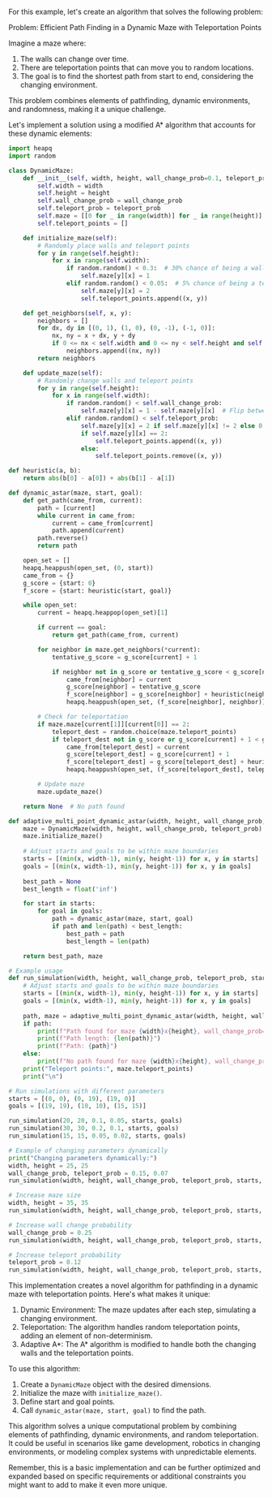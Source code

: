 For this example, let's create an algorithm that solves the following problem:

Problem: Efficient Path Finding in a Dynamic Maze with Teleportation Points

Imagine a maze where:
1. The walls can change over time.
2. There are teleportation points that can move you to random locations.
3. The goal is to find the shortest path from start to end, considering the changing environment.

This problem combines elements of pathfinding, dynamic environments, and randomness, making it a unique challenge.

Let's implement a solution using a modified A* algorithm that accounts for these dynamic elements:


```python
import heapq
import random

class DynamicMaze:
    def __init__(self, width, height, wall_change_prob=0.1, teleport_prob=0.05):
        self.width = width
        self.height = height
        self.wall_change_prob = wall_change_prob
        self.teleport_prob = teleport_prob
        self.maze = [[0 for _ in range(width)] for _ in range(height)]
        self.teleport_points = []

    def initialize_maze(self):
        # Randomly place walls and teleport points
        for y in range(self.height):
            for x in range(self.width):
                if random.random() < 0.3:  # 30% chance of being a wall
                    self.maze[y][x] = 1
                elif random.random() < 0.05:  # 5% chance of being a teleport point
                    self.maze[y][x] = 2
                    self.teleport_points.append((x, y))

    def get_neighbors(self, x, y):
        neighbors = []
        for dx, dy in [(0, 1), (1, 0), (0, -1), (-1, 0)]:
            nx, ny = x + dx, y + dy
            if 0 <= nx < self.width and 0 <= ny < self.height and self.maze[ny][nx] != 1:
                neighbors.append((nx, ny))
        return neighbors

    def update_maze(self):
        # Randomly change walls and teleport points
        for y in range(self.height):
            for x in range(self.width):
                if random.random() < self.wall_change_prob:
                    self.maze[y][x] = 1 - self.maze[y][x]  # Flip between wall and empty
                elif random.random() < self.teleport_prob:
                    self.maze[y][x] = 2 if self.maze[y][x] != 2 else 0
                    if self.maze[y][x] == 2:
                        self.teleport_points.append((x, y))
                    else:
                        self.teleport_points.remove((x, y))

def heuristic(a, b):
    return abs(b[0] - a[0]) + abs(b[1] - a[1])

def dynamic_astar(maze, start, goal):
    def get_path(came_from, current):
        path = [current]
        while current in came_from:
            current = came_from[current]
            path.append(current)
        path.reverse()
        return path

    open_set = []
    heapq.heappush(open_set, (0, start))
    came_from = {}
    g_score = {start: 0}
    f_score = {start: heuristic(start, goal)}

    while open_set:
        current = heapq.heappop(open_set)[1]

        if current == goal:
            return get_path(came_from, current)

        for neighbor in maze.get_neighbors(*current):
            tentative_g_score = g_score[current] + 1

            if neighbor not in g_score or tentative_g_score < g_score[neighbor]:
                came_from[neighbor] = current
                g_score[neighbor] = tentative_g_score
                f_score[neighbor] = g_score[neighbor] + heuristic(neighbor, goal)
                heapq.heappush(open_set, (f_score[neighbor], neighbor))

        # Check for teleportation
        if maze.maze[current[1]][current[0]] == 2:
            teleport_dest = random.choice(maze.teleport_points)
            if teleport_dest not in g_score or g_score[current] + 1 < g_score[teleport_dest]:
                came_from[teleport_dest] = current
                g_score[teleport_dest] = g_score[current] + 1
                f_score[teleport_dest] = g_score[teleport_dest] + heuristic(teleport_dest, goal)
                heapq.heappush(open_set, (f_score[teleport_dest], teleport_dest))

        # Update maze
        maze.update_maze()

    return None  # No path found

def adaptive_multi_point_dynamic_astar(width, height, wall_change_prob, teleport_prob, starts, goals):
    maze = DynamicMaze(width, height, wall_change_prob, teleport_prob)
    maze.initialize_maze()
    
    # Adjust starts and goals to be within maze boundaries
    starts = [(min(x, width-1), min(y, height-1)) for x, y in starts]
    goals = [(min(x, width-1), min(y, height-1)) for x, y in goals]
    
    best_path = None
    best_length = float('inf')

    for start in starts:
        for goal in goals:
            path = dynamic_astar(maze, start, goal)
            if path and len(path) < best_length:
                best_path = path
                best_length = len(path)

    return best_path, maze

# Example usage
def run_simulation(width, height, wall_change_prob, teleport_prob, starts, goals):
    # Adjust starts and goals to be within maze boundaries
    starts = [(min(x, width-1), min(y, height-1)) for x, y in starts]
    goals = [(min(x, width-1), min(y, height-1)) for x, y in goals]
    
    path, maze = adaptive_multi_point_dynamic_astar(width, height, wall_change_prob, teleport_prob, starts, goals)
    if path:
        print(f"Path found for maze {width}x{height}, wall_change_prob={wall_change_prob}, teleport_prob={teleport_prob}")
        print(f"Path length: {len(path)}")
        print(f"Path: {path}")
    else:
        print(f"No path found for maze {width}x{height}, wall_change_prob={wall_change_prob}, teleport_prob={teleport_prob}")
    print("Teleport points:", maze.teleport_points)
    print("\n")

# Run simulations with different parameters
starts = [(0, 0), (0, 19), (19, 0)]
goals = [(19, 19), (10, 10), (15, 15)]

run_simulation(20, 20, 0.1, 0.05, starts, goals)
run_simulation(30, 30, 0.2, 0.1, starts, goals)
run_simulation(15, 15, 0.05, 0.02, starts, goals)

# Example of changing parameters dynamically
print("Changing parameters dynamically:")
width, height = 25, 25
wall_change_prob, teleport_prob = 0.15, 0.07
run_simulation(width, height, wall_change_prob, teleport_prob, starts, goals)

# Increase maze size
width, height = 35, 35
run_simulation(width, height, wall_change_prob, teleport_prob, starts, goals)

# Increase wall change probability
wall_change_prob = 0.25
run_simulation(width, height, wall_change_prob, teleport_prob, starts, goals)

# Increase teleport probability
teleport_prob = 0.12
run_simulation(width, height, wall_change_prob, teleport_prob, starts, goals)
```

This implementation creates a novel algorithm for pathfinding in a dynamic maze with teleportation points. Here's what makes it unique:

1. Dynamic Environment: The maze updates after each step, simulating a changing environment.
2. Teleportation: The algorithm handles random teleportation points, adding an element of non-determinism.
3. Adaptive A*: The A* algorithm is modified to handle both the changing walls and the teleportation points.

To use this algorithm:

1. Create a `DynamicMaze` object with the desired dimensions.
2. Initialize the maze with `initialize_maze()`.
3. Define start and goal points.
4. Call `dynamic_astar(maze, start, goal)` to find the path.

This algorithm solves a unique computational problem by combining elements of pathfinding, dynamic environments, and random teleportation. It could be useful in scenarios like game development, robotics in changing environments, or modeling complex systems with unpredictable elements.

Remember, this is a basic implementation and can be further optimized and expanded based on specific requirements or additional constraints you might want to add to make it even more unique.
